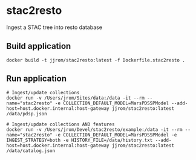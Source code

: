 # stac2resto
Ingest a STAC tree into resto database

## Build application

    docker build -t jjrom/stac2resto:latest -f Dockerfile.stac2resto .

## Run application

    # Ingest/update collections
    docker run -v /Users/jrom/Sites/data:/data -it --rm --name="stac2resto" -e COLLECTION_DEFAULT_MODEL=MarsPDSSPModel --add-host=host.docker.internal:host-gateway jjrom/stac2resto:latest /data/pdsp.json

    # Ingest/update collections AND features
    docker run -v /Users/jrom/Devel/stac2resto/example:/data -it --rm --name="stac2resto" -e COLLECTION_DEFAULT_MODEL=MarsPDSSPModel -e INGEST_STRATEGY=both -e HISTORY_FILE=/data/history.txt --add-host=host.docker.internal:host-gateway jjrom/stac2resto:latest /data/catalog.json

